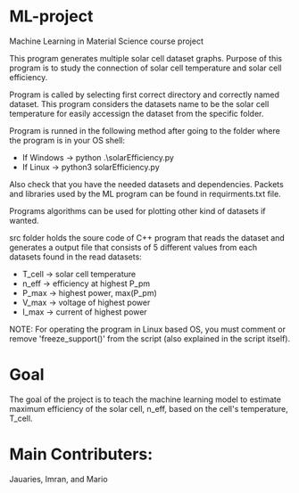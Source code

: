 # ML-project
Machine Learning in Material Science course project

This program generates multiple solar cell dataset graphs. Purpose of this program is to study the connection of solar cell temperature and solar cell efficiency.

Program is called by selecting first correct directory and correctly named dataset. This program considers the datasets name to be the solar cell temperature for easily accessign the dataset from the specific folder.

Program is runned in the following method after going to the folder where the program is in your OS shell:
 - If Windows -> python .\solarEfficiency.py
 - If Linux -> python3 solarEfficiency.py

Also check that you have the needed datasets and dependencies. Packets and libraries used by the ML program can be found in requirments.txt file.

Programs algorithms can be used for plotting other kind of datasets if wanted.

src folder holds the soure code of C++ program that reads the dataset and generates a output file that consists of 5 different values from each datasets found in the read datasets:
 - T_cell -> solar cell temperature
 - n_eff -> efficiency at highest P_pm
 - P_max -> highest power, max(P_pm)
 - V_max -> voltage of highest power
 - I_max -> current of highest power

NOTE: For operating the program in Linux based OS, you must comment or remove 'freeze_support()' from the script (also explained in the script itself).


# Goal
The goal of the project is to teach the machine learning model to estimate maximum efficiency of the solar cell, n_eff, based on the cell's temperature, T_cell.

# Main Contributers:
Jauaries, Imran, and Mario
